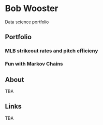# Bob Wooster
Data science portfolio

## Portfolio

### 

### MLB strikeout rates and pitch efficieny

### Fun with Markov Chains

###

## About

TBA

## Links

TBA
